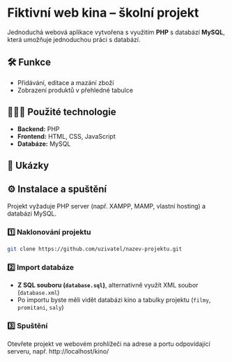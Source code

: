 # Fiktivní web kina – školní projekt

Jednoduchá webová aplikace vytvořena s využitím **PHP** s databází **MySQL**, která umožňuje jednoduchou práci s databází. 

## 🛠 Funkce
- Přidávání, editace a mazání zboží
- Zobrazení produktů v přehledné tabulce

## 👩🏻‍💻 Použité technologie

- **Backend:** PHP
- **Frontend:** HTML, CSS, JavaScript
- **Databáze:** MySQL

## 📸 Ukázky

## ⚙️ Instalace a spuštění
Projekt vyžaduje PHP server (např. XAMPP, MAMP, vlastní hosting) a databázi MySQL.

### 1️⃣ Naklonování projektu
```bash
git clone https://github.com/uzivatel/nazev-projektu.git 
```
### 2️⃣ Import databáze
- **Z SQL souboru (`database.sql`)**, alternativně využít XML soubor (`database.xml`)
- Po importu byste měli vidět databázi kino a tabulky projektu (`filmy`, `promitani`, `saly`)

### 3️⃣ Spuštění
Otevřete projekt ve webovém prohlížeči na adrese a portu odpovídající serveru, např. http://localhost/kino/
